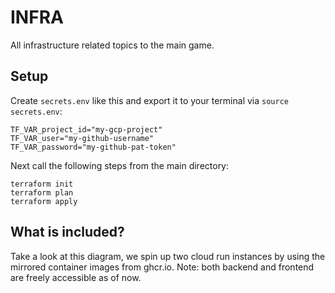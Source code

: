 # INFRA
All infrastructure related topics to the main game. 

## Setup
Create `secrets.env` like this and export it to your terminal via `source secrets.env`:

````shell 
TF_VAR_project_id="my-gcp-project"
TF_VAR_user="my-github-username"
TF_VAR_password="my-github-pat-token"
````

Next call the following steps from the main directory:

````shell 
terraform init
terraform plan
terraform apply
````

## What is included? 

Take a look at this diagram, we spin up two cloud run instances by using the mirrored container images from ghcr.io. Note: both backend and frontend are freely accessible as of now. 